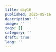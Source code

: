 ```yaml
---
title: day16
published: 2025-05-16
description: ''
image: ''
tags: []
category: ''
draft: true 
lang: ''
---
```


